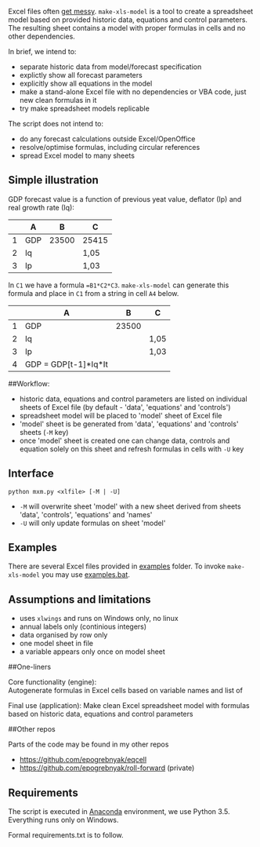 Excel files often [get messy](problem.md). ```make-xls-model``` is a tool to create a spreadsheet model based on provided historic data, equations and control parameters. The resulting sheet contains a model with proper formulas in cells and no other dependencies.

In brief, we intend to:
- separate historic data from model/forecast specification 
- explictly show all forecast parameters 
- explicitly show all equations in the model  
- make a stand-alone Excel file with no dependencies or VBA code, just new clean formulas in it
- try make spreadsheet models replicable 

The script does not intend to:
- do any forecast calculations outside Excel/OpenOffice
- resolve/optimise formulas, including circular references
- spread Excel model to many sheets

## Simple illustration

GDP forecast value is a function of previous yeat value, deflator (Ip) and real growth rate (Iq):

|   | A   | B     | C     |
|---|-----|-------|-------|
| 1 | GDP | 23500 | 25415 |
| 2 | Iq  |       | 1,05  |
| 3 | Ip  |       | 1,03  |

In ```C1``` we have a formula ```=B1*C2*C3```.  ```make-xls-model``` can generate this formula and place in ```C1``` from a string in cell ```A4``` below.

|   | A   | B     | C     |
|---|-----|-------|-------|
| 1 | GDP | 23500 |       |
| 2 | Iq  |       | 1,05  |
| 3 | Ip  |       | 1,03  |
| 4 | GDP = GDP[t-1]\*Iq\*It  |       |  |

##Workflow:
- historic data, equations and control parameters are listed on individual sheets of Excel file (by default - 'data', 'equations' and 'controls')
- spreadsheet model will be placed to 'model' sheet of Excel file
- 'model' sheet is be generated from 'data', 'equations' and 'controls' sheets (```-M``` key)
- once 'model' sheet is created one can change data, controls and equation solely on this sheet and refresh formulas in cells with  ```-U``` key

## Interface
```python mxm.py <xlfile> [-M | -U]```    

- ```-M``` will overwrite sheet 'model' with a new sheet derived from sheets 'data', 'controls', 'equations' and 'names'  
- ```-U``` will only update formulas on sheet 'model'   

## Examples 

There are several Excel files provided in [examples](examples) folder. To invoke ```make-xls-model``` you may use [examples.bat](examples/examples.bat). 

## Assumptions and limitations

- uses ```xlwings``` and runs on Windows only, no linux
- annual labels only (continious integers)
- data organised by row only
- one model sheet in file
- a variable appears only once on model sheet

##One-liners

Core functionality (engine):  
Autogenerate formulas in Excel cells based on variable names and list of 

Final use (application):
Make clean Excel spreadsheet model with formulas based on historic data, equations and control parameters

##Other repos

Parts of the code may be found in my other repos
- <https://github.com/epogrebnyak/eqcell>
- <https://github.com/epogrebnyak/roll-forward> (private)

## Requirements

The script is executed in [Anaconda](https://store.continuum.io/cshop/anaconda/) environment, we use Python 3.5. Everything runs only on Windows. 

Formal requirements.txt is to follow.
